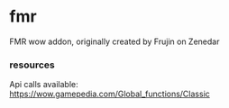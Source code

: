 # fmr
FMR wow addon, originally created by Frujin on Zenedar

### resources

Api calls available:  
https://wow.gamepedia.com/Global_functions/Classic

